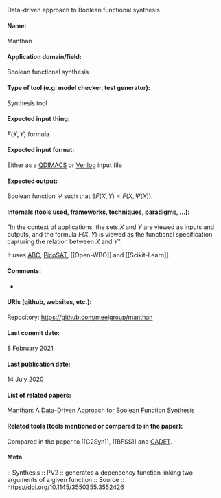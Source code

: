 Data-driven approach to Boolean functional synthesis

#### Name:
Manthan

#### Application domain/field:
Boolean functional synthesis

#### Type of tool (e.g. model checker, test generator):
Synthesis tool

#### Expected input thing:
$F(X,Y)$ formula

#### Expected input format:
Either as a [QDIMACS](../../Formats/QDIMACS.md) or [Verilog](../../Formats/Verilog.md) input file

#### Expected output:
Boolean function $\Psi$ such that $\exists F(X,Y) = F(X, \Psi(X))$.

#### Internals (tools used, frameworks, techniques, paradigms, ...):
"In the context of applications, the sets $X$ and $Y$ are viewed as inputs and outputs, and the formula $F(X,Y)$ is viewed as the functional specification capturing the relation between $X$ and $Y$".

It uses [ABC](../Frameworks/ABC.md), [PicoSAT](../Solvers/SAT/PicoSAT.md), [[Open-WBO]] and [[Scikit-Learn]].

#### Comments:
-

#### URIs (github, websites, etc.):
Repository: https://github.com/meelgroup/manthan

#### Last commit date:
8 February 2021

#### Last publication date:
14 July 2020

#### List of related papers:
[Manthan: A Data-Driven Approach for Boolean Function Synthesis](https://doi.org/10.1007/978-3-030-53291-8_31)

#### Related tools (tools mentioned or compared to in the paper):
Compared in the paper to [[C2Syn]], [[BFSS]] and [CADET](../Solvers/CADET.md).

#### Meta
:: Synthesis
:: PV2 :: generates a depencency function linking two arguments of a given function
:: Source :: https://doi.org/10.1145/3550355.3552426
